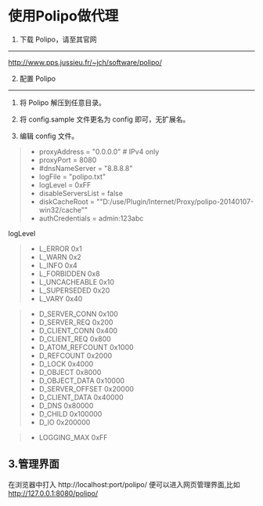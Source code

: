 使用Polipo做代理
===================

1. 下载 Polipo，请至其官网
-------------

http://www.pps.jussieu.fr/~jch/software/polipo/

2. 配置 Polipo
-------------------

 1. 将 Polipo 解压到任意目录。
    
 2. 将 config.sample 文件更名为 config 即可，无扩展名。
    
 3. 编辑 config 文件。

> - proxyAddress = "0.0.0.0"    # IPv4 only 	
> - proxyPort = 8080
> - #dnsNameServer = "8.8.8.8"
> - logFile = "polipo.txt" 	
> - logLevel = 0xFF
> - disableServersList = false 	
> - diskCacheRoot = "\"D:/use/Plugin/Internet/Proxy/polipo-20140107-win32/cache\"" 
> - authCredentials = admin:123abc

logLevel
> - L_ERROR 0x1
> - L_WARN 0x2
> - L_INFO 0x4
> - L_FORBIDDEN 0x8
> - L_UNCACHEABLE 0x10
> - L_SUPERSEDED 0x20
> - L_VARY 0x40

> - D_SERVER_CONN 0x100
> - D_SERVER_REQ 0x200
> - D_CLIENT_CONN 0x400
> - D_CLIENT_REQ 0x800
> - D_ATOM_REFCOUNT 0x1000
> - D_REFCOUNT 0x2000
> - D_LOCK 0x4000
> - D_OBJECT 0x8000
> - D_OBJECT_DATA 0x10000
> - D_SERVER_OFFSET 0x20000
> - D_CLIENT_DATA 0x40000
> - D_DNS 0x80000
> - D_CHILD 0x100000
> - D_IO 0x200000

> - LOGGING_MAX 0xFF

3.管理界面
-------------------
在浏览器中打入 http://localhost:port/polipo/ 便可以进入网页管理界面,比如 http://127.0.0.1:8080/polipo/
